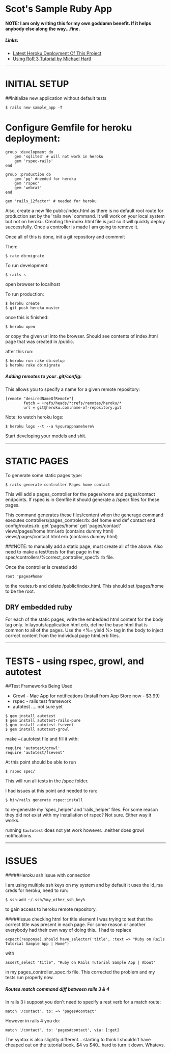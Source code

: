 # Scot's Sample Ruby App

#### NOTE: I am only writing this for my own goddamn benefit. If it helps anybody else along the way...fine. 

##### Links:
* [Latest Heroku Deployment Of This Project](http://agile-dawn-6413.herokuapp.com)
* [Using RoR 3 Tutorial by Michael Hartl](http://www.railstutorial.org/)

***

# INITIAL SETUP

##Initialize new application without default tests
```
$ rails new sample_app -T
```
# Configure Gemfile for heroku deployment:

```
group :development do
	gem 'sqlite3' # will not work in heroku
	gem 'rspec-rails'
end

group :production do
	gem 'pg' #needed for heroku
	gem 'rspec'
	gem 'webrat'
end

gem 'rails_12factor' # needed for heroku
```

Also, create a new file public/index.html as there is no default root route for production
set by the 'rails new' command. It will work on your local system but not on heroku. Creating the index.html
file is just so it will quickly deploy successfully. Once a controller is made I am going to remove it.

Once all of this is done, init a git repository and commmit

Then:
```
$ rake db:migrate
```
To run development:
```
$ rails s
```
open browser to localhost

To run production:
```
$ heroku create
$ git push heroku master
```
once this is finished:
```
$ heroku open 
```
or copy the given url into the browser. Should see contents of index.html page that was created in /public. 

after this run:
```
$ heroku run rake db:setup
$ heroku rake db:migrate
```

##### Adding remotes to your .git/config:

This allows you to specify a name for a given remote repository:

```
[remote "desiredNameOfRemote"]
        fetch = +refs/heads/*:refs/remotes/heroku/*
        url = git@heroku.com:name-of-repository.git
```


Note: to watch heroku logs: 

```
$ heroku logs --t --a %yourappnamehere%
```
Start developing your models and shit.

***

# STATIC PAGES

To generate some static pages type:
```
$ rails generate controller Pages home contact
```
This will add a pages_controller for the pages/home and pages/contact endpoints. 
If rspec is in Gemfile it should generate a /spec/ files for these pages. 

This command generates these files/content when the generage command executes
controllers/pages_controler.rb:
	def home
	end
	def contact
	end
config/routes.rb:
	get 'pages/home'
	get 'pages/contact'
views/pages/home.html.erb (contains dummy html)
views/pages/contact.html.erb (contains dummy html)

###NOTE: to manually add a static page, must create all of the above. Also need to make a test/tests for that
page in the spec/controllers/%correct_controller_spec%.rb file.

Once the controller is created add

```
root 'pages#home'
```

to the routes.rb and delete /public/index.html. This should set /pages/home to be the root.

## DRY embedded ruby

For each of the static pages, write the embedded html content for the body tag only. In layouts/application.html.erb,
define the base html that is common to all of the pages. Use the <%= yield %> tag in the body to inject correct 
content from the individual page html.erb files.

***

# TESTS - using rspec, growl, and autotest

##Test Frameworks Being Used
* Growl - Mac App for notifications (Install from App Store now - $3.99)
* rspec - rails test framework
* autotest .... not sure yet

```
$ gem install autotest
$ gem install autotest-rails-pure
$ gem install autotest-fsevent
$ gem install autotest-growl
```

make ~/.autotest file and fill it with:

```
require 'autotest/growl'
require 'autotest/fsevent'
```

At this point should be able to run 

```
$ rspec spec/ 
```

This will run all tests in the /spec folder.

I had issues at this point and needed to run:

```
$ bin/rails generate rspec:install
```

to re-generate my 'spec_helper' and 'rails_helper' files. For some reason they did not exist
with my installation of rspec? Not sure. Either way it works.

running ```$autotest``` does not yet work however...neither does growl notifications.

***

# ISSUES

#####Heroku ssh issue with connection

I am using multiple ssh keys on my system and by default it uses the id_rsa creds for heroku, need
to run:

```
$ ssh-add ~/.ssh/%my_other_ssh_key%
```
to gain access to heroku remote repository.

#####Issue checking html for title element
I was trying to test that the correct title was present in each page. For some reason or
another everybody had their own way of doing this.. I had to replace 

```
expect(response).should have_selector('title', :text => "Ruby on Rails Tutorial Sample App | Home")
```
with

```
assert_select "title", "Ruby on Rails Tutorial Sample App | About"
``` 
in my pages_controller_spec.rb file. This corrected the problem and my tests run properly now.

##### Routes match command diff between rails 3 & 4

In rails 3 i suppost you don't need to specify a rest verb for a match route:
```
match '/contact', to: => 'pages#contact'
```
However in rails 4 you do:
```
match '/contact', to: 'pages#contact', via: [:get]
```
The syntax is also slightly different... starting to think I shouldn't have cheaped out
on the tutorial book. $4 vs $40...hard to turn it down. Whatevs.

